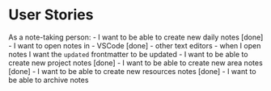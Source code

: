 # User Stories

As a note-taking person:
    - I want to be able to create new daily notes                               [done]
    - I want to open notes in 
        - VSCode                                                                [done]
        - other text editors
    - when I open notes I want the `updated` frontmatter to be updated
    - I want to be able to create new project notes                             [done]
    - I want to be able to create new area notes                                [done]
    - I want to be able to create new resources notes                           [done]
    - I want to be able to archive notes

